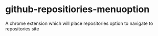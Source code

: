 # github-repositiories-menuoption
A chrome extension which will place repositories option to navigate to repositories site 
